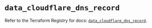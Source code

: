 # `data_cloudflare_dns_record`

Refer to the Terraform Registry for docs: [`data_cloudflare_dns_record`](https://registry.terraform.io/providers/cloudflare/cloudflare/5.10.0/docs/data-sources/dns_record).
